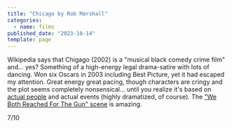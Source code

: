 ```yaml
---
title: "Chicago by Rob Marshall"
categories:
  - name: films
published_date: "2023-10-14"
template: page
---
```


Wikipedia says that Chigago (2002) is a "musical black comedy crime film" and... yes? Something of a high-energy legal drama-satire with lots of dancing. Won six Oscars in 2003 including Best Picture, yet it had escaped my attention. Great energy great pacing, though characters are cringy and the plot seems completely nonsensical... until you realize it's based on [actual people](https://en.wikipedia.org/wiki/Beulah_Annan) and actual events (highly dramatized, of course). The ["We Both Reached For The Gun" scene](https://www.youtube.com/watch?v=9LcAUfhcFmA) is amazing.

7/10
